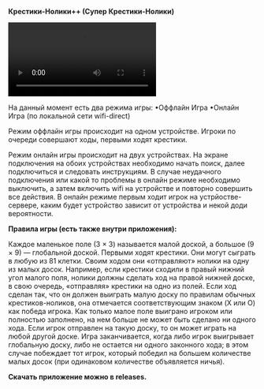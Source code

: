 **Крестики-Нолики++ (Супер Крестики-Нолики)**

<video src="https://github.com/hpceen/TicTacToe/assets/70882457/2cb041ec-cb1a-45b6-8ec9-0c2aaa270782"></video>

На данный момент есть два режима игры:
•Оффлайн Игра
•Онлайн Игра (по локальной сети wifi-direct)

Режим оффлайн игры происходит на одном устройстве. Игроки по очереди совершают ходы, первыми ходят крестики.

Режим онлайн игры происходит на двух устройствах. На экране подключения на обоих устройствах необходимо начать поиск, далее подключиться и следовать инструкциям. 
В случае неудачного подключения или какой то проблемы в онлайн режиме необходимо выключить, а затем включить wifi на устройстве и повторно совершить все действия.
В онлайн режиме первым ходит игрок на устрйостве-сервере, каким будет устройство зависит от устройства и некой доди вероятности.

**Правила игры (есть также внутри приложения):**

Каждое маленькое поле (3 × 3) называется малой доской, а большое (9 × 9) — глобальной доской.
Первыми ходят крестики. Они могут сыграть в любую из 81 клетки. Своим ходом они «отправляют» нолики на одну из малых досок. Например, если крестики сходили в правый нижний угол малого поля, нолики должны сделать ход на правой нижней доске, в свою очередь, «отправляя» крестики на одно из полей.
Если ход сделан так, что он должен выиграть малую доску по правилам обычных крестиков-ноликов, она отмечается соответствующим знаком (X или O) как победа игрока. Как только малое поле выиграно игроком или полностью заполнено, на нем больше не может быть сделано ни одного хода. Если игрок отправлен на такую доску, то он может играть на любой другой доске.
Игра заканчивается, когда либо игрок выигрывает глобальную доску, либо не остается ни одного законного хода; в этом случае побеждает тот игрок, который победил на большем количестве малых досок (при одинаковом количестве объявляется ничья).

**Скачать приложение можно в releases.**

